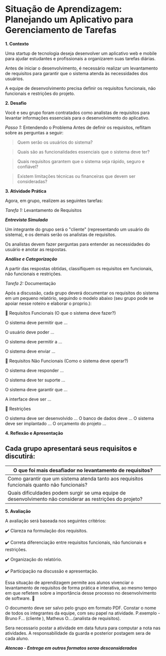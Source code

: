 # Situação de Aprendizagem: Planejando um Aplicativo para Gerenciamento de Tarefas

**1. Contexto**

Uma startup de tecnologia deseja desenvolver um aplicativo web e mobile para ajudar estudantes e profissionais a organizarem suas tarefas diárias.

Antes de iniciar o desenvolvimento, é necessário realizar um levantamento de requisitos para garantir que o sistema atenda às necessidades dos usuários.

A equipe de desenvolvimento precisa definir os requisitos funcionais, não funcionais e restrições do projeto.

**2. Desafio**

Você e seu grupo foram contratados como analistas de requisitos para levantar informações essenciais para o desenvolvimento do aplicativo.

*Passo 1:* Entendendo o Problema
Antes de definir os requisitos, reflitam sobre as perguntas a seguir:

>Quem serão os usuários do sistema?

> Quais são as funcionalidades essenciais que o sistema deve ter?

> Quais requisitos garantem que o sistema seja rápido, seguro e confiável?

> Existem limitações técnicas ou financeiras que devem ser consideradas?

**3. Atividade Prática**

Agora, em grupo, realizem as seguintes tarefas:

*Tarefa 1:* Levantamento de Requisitos

***Entrevista Simulada***

Um integrante do grupo será o "cliente" (representando um usuário do sistema), e os demais serão os analistas de requisitos.

Os analistas devem fazer perguntas para entender as necessidades do usuário e anotar as respostas.


***Análise e Categorização***

A partir das respostas obtidas, classifiquem os requisitos em funcionais, não funcionais e restrições.

*Tarefa 2:* Documentação

Após a discussão, cada grupo deverá documentar os requisitos do sistema em um pequeno relatório, seguindo o modelo abaixo (seu grupo pode se apoiar nesse roteiro e elaborar o proprio.):

📌 Requisitos Funcionais (O que o sistema deve fazer?)

O sistema deve permitir que ...

O usuário deve poder ...

O sistema deve permitir a ...

O sistema deve enviar ...

📌 Requisitos Não Funcionais (Como o sistema deve operar?)

O sistema deve responder ...

O sistema deve ter suporte ...

O sistema deve garantir que ...

A interface deve ser ...

📌 Restrições

O sistema deve ser desenvolvido ...
O banco de dados deve ...
O sistema deve ser implantado ...
O orçamento do projeto ...

**4. Reflexão e Apresentação**

Cada grupo apresentará seus requisitos e discutirá:
---
|O que foi mais desafiador no levantamento de requisitos?|
--|
|Como garantir que um sistema atenda tanto aos requisitos funcionais quanto não funcionais?|
|Quais dificuldades podem surgir se uma equipe de desenvolvimento não considerar as restrições do projeto?|

**5. Avaliação**

A avaliação será baseada nos seguintes critérios: 

✔️ Clareza na formulação dos requisitos.

✔️ Correta diferenciação entre requisitos funcionais, não funcionais e restrições.

✔️ Organização do relatório.

✔️ Participação na discussão e apresentação.

Essa situação de aprendizagem permite aos alunos vivenciar o levantamento de requisitos de forma prática e interativa, ao mesmo tempo em que refletem sobre a importância desse processo no desenvolvimento de software.
🚀

O documento deve ser salvo pelo grupo em formato PDF.
Constar o nome de todos os integrantes da equipe, com seu papel na atividade. P.exemplo - Bruno F... (cliente ), Matheus O....(analista de requisitos).

Sera necessario postar a atividade em data futura para computar a nota nas atividades. A responsabilidade da guarda e posterior postagem sera de cada aluno.

***Atencao - Entrega em outros formatos serao desconsiderados***